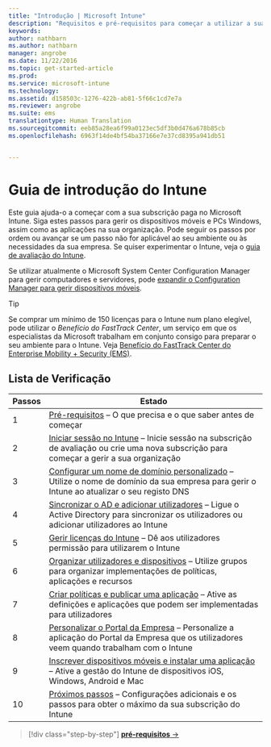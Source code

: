 ```yaml
---
title: "Introdução | Microsoft Intune"
description: "Requisitos e pré-requisitos para começar a utilizar a sua subscrição do Intune"
keywords: 
author: nathbarn
ms.author: nathbarn
manager: angrobe
ms.date: 11/22/2016
ms.topic: get-started-article
ms.prod: 
ms.service: microsoft-intune
ms.technology: 
ms.assetid: d158503c-1276-422b-ab81-5f66c1cd7e7a
ms.reviewer: angrobe
ms.suite: ems
translationtype: Human Translation
ms.sourcegitcommit: eeb85a28ea6f99a0123ec5df3b0d476a678b85cb
ms.openlocfilehash: 6963f14de4bf54ba37166e7e37cd8395a941db51


---
```



# <a name="intune-quick-start-guide"></a>Guia de introdução do Intune
Este guia ajuda-o a começar com a sua subscrição paga no Microsoft Intune. Siga estes passos para gerir os dispositivos móveis e PCs Windows, assim como as aplicações na sua organização. Pode seguir os passos por ordem ou avançar se um passo não for aplicável ao seu ambiente ou às necessidades da sua empresa. Se quiser experimentar o Intune, veja o [guia de avaliação do Intune](/intune/understand-explore/get-started-with-a-30-day-trial-of-microsoft-intune).  

Se utilizar atualmente o Microsoft System Center Configuration Manager para gerir computadores e servidores, pode [expandir o Configuration Manager para gerir dispositivos móveis](https://docs.microsoft.com/sccm/mdm/understand/choose-between-standalone-intune-and-hybrid-mobile-device-management).

>[!TIP]
>Se comprar um mínimo de 150 licenças para o Intune num plano elegível, pode utilizar o *Benefício do FastTrack Center*, um serviço em que os especialistas da Microsoft trabalham em conjunto consigo para preparar o seu ambiente para o Intune. Veja [Benefício do FastTrack Center do Enterprise Mobility + Security (EMS)](https://docs.microsoft.com/enterprise-mobility-security/Solutions/enterprise-mobility-fasttrack-program).

## <a name="checklist"></a>Lista de Verificação

| Passos | Estado  |
| ------------- |-------------|
| 1  | [Pré-requisitos](what-to-know-before-you-start-microsoft-intune.md) – O que precisa e o que saber antes de começar|
| 2 |  [Iniciar sessão no Intune](start-with-a-paid-subscription-to-microsoft-intune-step-1.md) – Inicie sessão na subscrição de avaliação ou crie uma nova subscrição para começar a gerir a sua organização   |  
| 3 | [Configurar um nome de domínio personalizado](start-with-a-paid-subscription-to-microsoft-intune-step-2.md) – Utilize o nome de domínio da sua empresa para gerir o Intune ao atualizar o seu registo DNS   |
| 4 | [Sincronizar o AD e adicionar utilizadores](start-with-a-paid-subscription-to-microsoft-intune-step-3.md) – Ligue o Active Directory para sincronizar os utilizadores ou adicionar utilizadores ao Intune  |
| 5 | [Gerir licenças do Intune](start-with-a-paid-subscription-to-microsoft-intune-step-4.md) – Dê aos utilizadores permissão para utilizarem o Intune|
| 6 | [Organizar utilizadores e dispositivos](start-with-a-paid-subscription-to-microsoft-intune-step-5.md) – Utilize grupos para organizar implementações de políticas, aplicações e recursos |
| 7 | [Criar políticas e publicar uma aplicação](start-with-a-paid-subscription-to-microsoft-intune-step-6.md) – Ative as definições e aplicações que podem ser implementadas para utilizadores |
| 8 | [Personalizar o Portal da Empresa](start-with-a-paid-subscription-to-microsoft-intune-step-7.md) – Personalize a aplicação do Portal da Empresa que os utilizadores veem quando trabalham com o Intune  |
| 9 | [Inscrever dispositivos móveis e instalar uma aplicação](start-with-a-paid-subscription-to-microsoft-intune-step-8.md) – Ative a gestão do Intune de dispositivos iOS, Windows, Android e Mac |
|10 | [Próximos passos](post-configuration-tasks.md) – Configurações adicionais e os passos para obter o máximo da sua subscrição do Intune|


>[!div class="step-by-step"]
[**pré-requisitos** &rarr;](what-to-know-before-you-start-microsoft-intune.md)



<!--HONumber=Nov16_HO5-->


